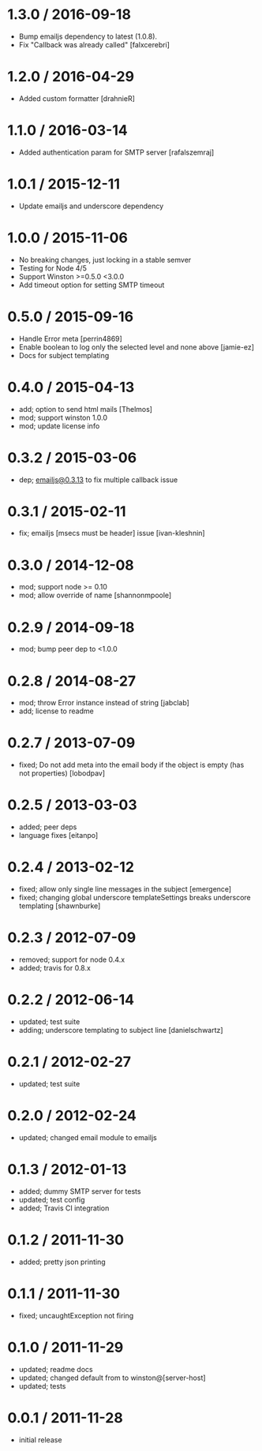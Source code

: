 1.3.0 / 2016-09-18
==================

-	Bump emailjs dependency to latest (1.0.8).
-	Fix "Callback was already called" [falxcerebri]

1.2.0 / 2016-04-29
==================

-	Added custom formatter [drahnieR]

1.1.0 / 2016-03-14
==================

-	Added authentication param for SMTP server [rafalszemraj]

1.0.1 / 2015-12-11
==================

-	Update emailjs and underscore dependency

1.0.0 / 2015-11-06
==================

-	No breaking changes, just locking in a stable semver
-	Testing for Node 4/5
-	Support Winston >=0.5.0 <3.0.0
-	Add timeout option for setting SMTP timeout

0.5.0 / 2015-09-16
==================

-	Handle Error meta [perrin4869]
-	Enable boolean to log only the selected level and none above [jamie-ez]
-	Docs for subject templating

0.4.0 / 2015-04-13
==================

-	add; option to send html mails [Thelmos]
-	mod; support winston 1.0.0
-	mod; update license info

0.3.2 / 2015-03-06
==================

-	dep; emailjs@0.3.13 to fix multiple callback issue

0.3.1 / 2015-02-11
==================

-	fix; emailjs [msecs must be header] issue [ivan-kleshnin]

0.3.0 / 2014-12-08
==================

-	mod; support node >= 0.10
-	mod; allow override of name [shannonmpoole]

0.2.9 / 2014-09-18
==================

-	mod; bump peer dep to <1.0.0

0.2.8 / 2014-08-27
==================

-	mod; throw Error instance instead of string [jabclab]
-	add; license to readme

0.2.7 / 2013-07-09
==================

-	fixed; Do not add meta into the email body if the object is empty (has not properties) [lobodpav]

0.2.5 / 2013-03-03
==================

-	added; peer deps
-	language fixes [eitanpo]

0.2.4 / 2013-02-12
==================

-	fixed; allow only single line messages in the subject [emergence]
-	fixed; changing global underscore templateSettings breaks underscore templating [shawnburke]

0.2.3 / 2012-07-09
==================

-	removed; support for node 0.4.x
-	added; travis for 0.8.x

0.2.2 / 2012-06-14
==================

-	updated; test suite
-	adding; underscore templating to subject line [danielschwartz]

0.2.1 / 2012-02-27
==================

-	updated; test suite

0.2.0 / 2012-02-24
==================

-	updated; changed email module to emailjs

0.1.3 / 2012-01-13
==================

-	added; dummy SMTP server for tests
-	updated; test config
-	added; Travis CI integration

0.1.2 / 2011-11-30
==================

-	added; pretty json printing

0.1.1 / 2011-11-30
==================

-	fixed; uncaughtException not firing

0.1.0 / 2011-11-29
==================

-	updated; readme docs
-	updated; changed default from to winston@[server-host]
-	updated; tests

0.0.1 / 2011-11-28
==================

-	initial release
